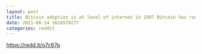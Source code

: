```yaml
--- 
layout: post 
title: Bitcoin adoption is at level of internet in 1997 Bitcoin has roughly the same number of users as the early internet and is growing at a faster pace, according to data from Crypto.com. 
date: 2021-06-24 1624579277 
categories: reddit 
--- 
```

https://redd.it/o7c67p